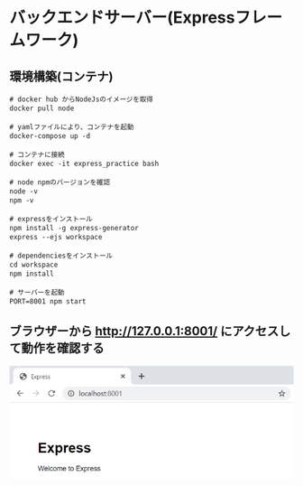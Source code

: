 # バックエンドサーバー(Expressフレームワーク)

## 環境構築(コンテナ)

   ```
   # docker hub からNodeJsのイメージを取得
   docker pull node

   # yamlファイルにより、コンテナを起動
   docker-compose up -d

   # コンテナに接続
   docker exec -it express_practice bash

   # node npmのバージョンを確認
   node -v  
   npm -v

   # expressをインストール
   npm install -g express-generator
   express --ejs workspace

   # dependenciesをインストール
   cd workspace
   npm install

   # サーバーを起動
   PORT=8001 npm start
   ```
   
## ブラウザーから http://127.0.0.1:8001/ にアクセスして動作を確認する

   ![alt text](https://github.com/kohougen/Language/blob/main/1_NodeJS/Pictures/Express_Welcome.PNG)
   